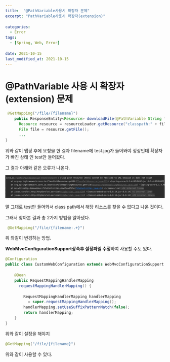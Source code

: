 ```yaml
---
title:  "@PathVariable사용시 확장자 문제"
excerpt: "PathVariable사용시 확장자(extension)"

categories:
  - Error
tags:
  - [Spring, Web, Error]
 
date: 2021-10-15
last_modified_at: 2021-10-15
---
```






# @PathVariable 사용 시 확장자(extension) 문제



```java
 @GetMapping("/file/{filename}")
    public ResponseEntity<Resource> downloadFile(@PathVariable String filename) throws IOException {
      Resource resource = resourceLoader.getResource("classpath:" + filename);
      File file = resource.getFile();
      ...
}
```

위와 같이 맵핑 후에 요청을 한 결과 filename에 test.jpg가 들어와야 정상인데 확장자가 빠진 상태 인 test만 들어왔다.

그 결과 아래와 같은 오류가 나온다.

![image-20211016024545820](./img/image-20211016024545820.png)

말 그대로 test만 들어와서 class path에서 해당 리소스를 찾을 수 없다고 나온 것이다.



그래서 찾아본 결과 총 2가지 방법을 알아냈다.

```java
 @GetMapping("/file/{filename:.+}")
```

위 와같이 변경하는 방법.



**WebMvcConfigurationSupport상속후 설정파일 수정**하여 사용할 수도 있다.

```java
@Configuration
public class CustomWebConfiguration extends WebMvcConfigurationSupport {
     
    @Bean
    public RequestMappingHandlerMapping 
      requestMappingHandlerMapping() {
  
        RequestMappingHandlerMapping handlerMapping
          = super.requestMappingHandlerMapping();
        handlerMapping.setUseSuffixPatternMatch(false);
        return handlerMapping;
    }
}
```

위와 같이 설정을 해야지



```java
@GetMapping("/file/{filename}")
```

위와 같이 사용할 수 있다.
